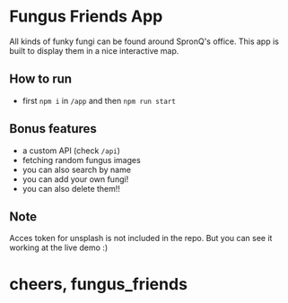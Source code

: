 # Fungus Friends App
All kinds of funky fungi can be found around SpronQ's office.
This app is built to display them in a nice interactive map.

## How to run
 - first `npm i` in `/app` and then `npm run start`

## Bonus features
 - a custom API (check `/api`)
 - fetching random fungus images
 - you can also search by name
 - you can add your own fungi!
 - you can also delete them!!

## Note
Acces token for unsplash is not included in the repo.
But you can see it working at the live demo :)

# cheers, fungus_friends